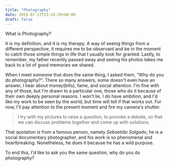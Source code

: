 ```yaml
---
title: "Photography"
date: 2019-07-27T23:24:39+08:00
draft: false
---
```


What is Photography?

It is my definition, and it is my therapy. A way of seeing things from a different perspective, it requires me to be observant and be in the moment to catch those simple things in life that I usually took for granted. Lastly, to remember, my father recently passed away and seeing his photos takes me back to a lot of good memories we shared.

When I meet someone that does the same thing, I asked them, "Why do you do photography?". There so many answers, some doesn't even have an answer, I hear about money(bills), fame, and social attention. I'm fine with any of those, but I'm drawn to a particular one, those who do it because of their own deeply personal reasons. I won't lie, I do have ambition, and I'd like my work to be seen by the world, but time will tell if that works out. For now, I'll pay attention to the present moment and fire my camera's shutter.

> I try with my pictures to raise a question, to provoke a debate, so that we can discuss problems together and come up with solutions.

That quotation is from a famous person, namely *Sebastião Salgado*, he is a social documentary photographer, and his work is so phenomenal and heartbreaking. Nonetheless, he does it because he has a wild purpose.

To end this, I'd like to ask you the same question, why do you do photography?
